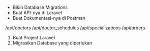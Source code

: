 - Bikin Database Migrations
- Buat API-nya di Laravel
- Buat Dokumentasi-nya di Postman

/api/doctors
/api/doctor_schedules
/api/specializations
/api/orders

1. Buat Project Laravel
2. Migrasikan Database yang diperlukan 